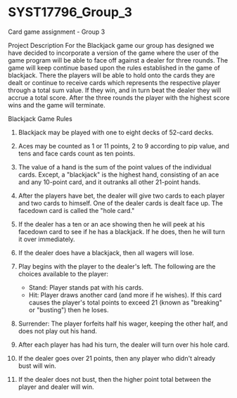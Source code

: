 # SYST17796_Group_3
Card game assignment - Group 3

Project Description 
For the Blackjack game our group has designed we have decided to incorporate a version of the game where the user
of the game program will be able to face off against a dealer for three rounds. The game will keep continue based upon 
the rules established in the game of blackjack. There the players will be able to hold onto the cards they are dealt or continue
to receive cards which represents the respective player through a total sum value. If they win, and in turn beat the dealer they
will accrue a total score. After the three rounds the player with the highest score wins and the game will terminate. 


Blackjack Game Rules 

1. Blackjack may be played with one to eight decks of 52-card decks.
2. Aces may be counted as 1 or 11 points, 2 to 9 according to pip value, and tens and face cards count as ten points.
3. The value of a hand is the sum of the point values of the individual cards. Except, a "blackjack" is the highest hand, consisting of an ace and any 10-point card, and it outranks all other 21-point hands.
4. After the players have bet, the dealer will give two cards to each player and two cards to himself. One of the dealer cards is dealt face up. The facedown card is called the "hole card."

5. If the dealer has a ten or an ace showing then he will peek at his facedown card to see if he has a blackjack. If he does, then he will turn it over immediately.
7. If the dealer does have a blackjack, then all wagers will lose.
8. Play begins with the player to the dealer's left. The following are the choices available to the player:
   - Stand: Player stands pat with his cards.
   - Hit: Player draws another card (and more if he wishes). If this card causes the player's total points to exceed 21 (known as "breaking" or "busting") then he loses.

9. Surrender: The player forfeits half his wager, keeping the other half, and does not play out his hand. 
10. After each player has had his turn, the dealer will turn over his hole card.
11. If the dealer goes over 21 points, then any player who didn't already bust will win.
12. If the dealer does not bust, then the higher point total between the player and dealer will win.
